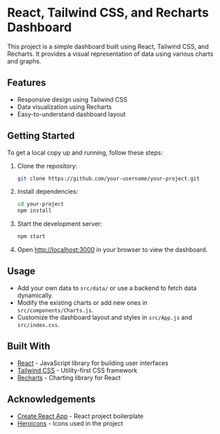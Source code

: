# React, Tailwind CSS, and Recharts Dashboard

This project is a simple dashboard built using React, Tailwind CSS, and Recharts. It provides a visual representation of data using various charts and graphs.

## Features

- Responsive design using Tailwind CSS
- Data visualization using Recharts
- Easy-to-understand dashboard layout

## Getting Started

To get a local copy up and running, follow these steps:

1. Clone the repository:

   ```sh
   git clone https://github.com/your-username/your-project.git
   ```

2. Install dependencies:

   ```sh
   cd your-project
   npm install
   ```

3. Start the development server:

   ```sh
   npm start
   ```

4. Open [http://localhost:3000](http://localhost:3000) in your browser to view the dashboard.

## Usage

- Add your own data to `src/data/` or use a backend to fetch data dynamically.
- Modify the existing charts or add new ones in `src/components/Charts.js`.
- Customize the dashboard layout and styles in `src/App.js` and `src/index.css`.

## Built With

- [React](https://reactjs.org/) - JavaScript library for building user interfaces
- [Tailwind CSS](https://tailwindcss.com/) - Utility-first CSS framework
- [Recharts](https://recharts.org/) - Charting library for React

## Acknowledgements

- [Create React App](https://create-react-app.dev/) - React project boilerplate
- [Heroicons](https://heroicons.com/) - Icons used in the project
```
